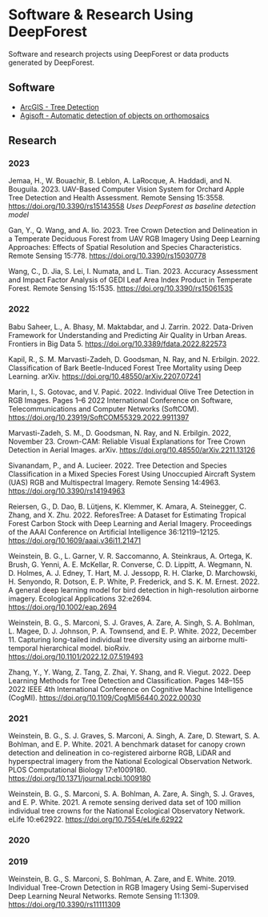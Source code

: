 # Software & Research Using DeepForest

Software and research projects using DeepForest or data products generated by DeepForest.

## Software

* [ArcGIS - Tree Detection](https://www.arcgis.com/home/item.html?id=4af356858b1044908d9204f8b79ced99)
* [Agisoft - Automatic detection of objects on orthomosaics](https://agisoft.freshdesk.com/support/solutions/articles/31000162552-automatic-detection-of-objects-on-orthomosaic)

## Research

### 2023

Jemaa, H., W. Bouachir, B. Leblon, A. LaRocque, A. Haddadi, and N. Bouguila. 2023. UAV-Based Computer Vision System for Orchard Apple Tree Detection and Health Assessment. Remote Sensing 15:3558. <https://doi.org/10.3390/rs15143558> _Uses DeepForest as baseline detection model_

Gan, Y., Q. Wang, and A. Iio. 2023. Tree Crown Detection and Delineation in a Temperate Deciduous Forest from UAV RGB Imagery Using Deep Learning Approaches: Effects of Spatial Resolution and Species Characteristics. Remote Sensing 15:778. <https://doi.org/10.3390/rs15030778>

Wang, C., D. Jia, S. Lei, I. Numata, and L. Tian. 2023. Accuracy Assessment and Impact Factor Analysis of GEDI Leaf Area Index Product in Temperate Forest. Remote Sensing 15:1535. <https://doi.org/10.3390/rs15061535>

### 2022

Babu Saheer, L., A. Bhasy, M. Maktabdar, and J. Zarrin. 2022. Data-Driven Framework for Understanding and Predicting Air Quality in Urban Areas. Frontiers in Big Data 5. <https://doi.org/10.3389/fdata.2022.822573>

Kapil, R., S. M. Marvasti-Zadeh, D. Goodsman, N. Ray, and N. Erbilgin. 2022. Classification of Bark Beetle-Induced Forest Tree Mortality using Deep Learning. arXiv. <https://doi.org/10.48550/arXiv.2207.07241>

Marin, I., S. Gotovac, and V. Papić. 2022. Individual Olive Tree Detection in RGB Images. Pages 1–6 2022 International Conference on Software, Telecommunications and Computer Networks (SoftCOM). <https://doi.org/10.23919/SoftCOM55329.2022.9911397>

Marvasti-Zadeh, S. M., D. Goodsman, N. Ray, and N. Erbilgin. 2022, November 23. Crown-CAM: Reliable Visual Explanations for Tree Crown Detection in Aerial Images. arXiv. <https://doi.org/10.48550/arXiv.2211.13126>

Sivanandam, P., and A. Lucieer. 2022. Tree Detection and Species Classification in a Mixed Species Forest Using Unoccupied Aircraft System (UAS) RGB and Multispectral Imagery. Remote Sensing 14:4963. <https://doi.org/10.3390/rs14194963>

Reiersen, G., D. Dao, B. Lütjens, K. Klemmer, K. Amara, A. Steinegger, C. Zhang, and X. Zhu. 2022. ReforesTree: A Dataset for Estimating Tropical Forest Carbon Stock with Deep Learning and Aerial Imagery. Proceedings of the AAAI Conference on Artificial Intelligence 36:12119–12125. <https://doi.org/10.1609/aaai.v36i11.21471>

Weinstein, B. G., L. Garner, V. R. Saccomanno, A. Steinkraus, A. Ortega, K. Brush, G. Yenni, A. E. McKellar, R. Converse, C. D. Lippitt, A. Wegmann, N. D. Holmes, A. J. Edney, T. Hart, M. J. Jessopp, R. H. Clarke, D. Marchowski, H. Senyondo, R. Dotson, E. P. White, P. Frederick, and S. K. M. Ernest. 2022. A general deep learning model for bird detection in high-resolution airborne imagery. Ecological Applications 32:e2694. <https://doi.org/10.1002/eap.2694>

Weinstein, B. G., S. Marconi, S. J. Graves, A. Zare, A. Singh, S. A. Bohlman, L. Magee, D. J. Johnson, P. A. Townsend, and E. P. White. 2022, December 11. Capturing long-tailed individual tree diversity using an airborne multi-temporal hierarchical model. bioRxiv. <https://doi.org/10.1101/2022.12.07.519493>

Zhang, Y., Y. Wang, Z. Tang, Z. Zhai, Y. Shang, and R. Viegut. 2022. Deep Learning Methods for Tree Detection and Classification. Pages 148–155 2022 IEEE 4th International Conference on Cognitive Machine Intelligence (CogMI). <https://doi.org/10.1109/CogMI56440.2022.00030>

### 2021

Weinstein, B. G., S. J. Graves, S. Marconi, A. Singh, A. Zare, D. Stewart, S. A. Bohlman, and E. P. White. 2021. A benchmark dataset for canopy crown detection and delineation in co-registered airborne RGB, LiDAR and hyperspectral imagery from the National Ecological Observation Network. PLOS Computational Biology 17:e1009180. <https://doi.org/10.1371/journal.pcbi.1009180>

Weinstein, B. G., S. Marconi, S. A. Bohlman, A. Zare, A. Singh, S. J. Graves, and E. P. White. 2021. A remote sensing derived data set of 100 million individual tree crowns for the National Ecological Observatory Network. eLife 10:e62922. <https://doi.org/10.7554/eLife.62922>

### 2020

### 2019

Weinstein, B. G., S. Marconi, S. Bohlman, A. Zare, and E. White. 2019. Individual Tree-Crown Detection in RGB Imagery Using Semi-Supervised Deep Learning Neural Networks. Remote Sensing 11:1309. <https://doi.org/10.3390/rs11111309>